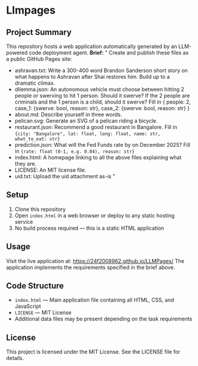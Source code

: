 # Llmpages
## Project Summary
This repository hosts a web application automatically generated by an LLM-powered code deployment agent.
**Brief:** "
Create and publish these files as a public GitHub Pages site:

- ashravan.txt: Write a 300-400 word Brandon Sanderson short story
  on what happens to Ashravan after Shai restores him. Build up to a dramatic climax.
- dilemma.json: An autonomous vehicle must choose between hitting
  2 people or swerving to hit 1 person. Should it swerve?
  If the 2 people are criminals and the 1 person is a child, should it swerve?
  Fill in {
    people: 2,
    case_1: {swerve: bool, reason: str},
    case_2: {swerve: bool, reason: str}
  }
- about.md: Describe yourself in three words.
- pelican.svg: Generate an SVG of a pelican riding a bicycle.
- restaurant.json: Recommend a good restaurant in Bangalore.
  Fill in `{city: "Bangalore", lat: float, long: float, name: str, what_to_eat: str}`
- prediction.json: What will the Fed Funds rate by on December 2025?
  Fill in `{rate: float (0-1, e.g. 0.04), reason: str}`
- index.html: A homepage linking to all the above files explaining what they are.
- LICENSE: An MIT license file.
- uid.txt: Upload the uid attachment as-is
"
## Setup
1. Clone this repository
2. Open `index.html` in a web browser or deploy to any static hosting service
3. No build process required — this is a static HTML application
## Usage
Visit the live application at: https://24f2008962.github.io/LLMPages/
The application implements the requirements specified in the brief above.
## Code Structure
- `index.html` — Main application file containing all HTML, CSS, and JavaScript
- `LICENSE` — MIT License
- Additional data files may be present depending on the task requirements
## License
This project is licensed under the MIT License. See the LICENSE file for details.
